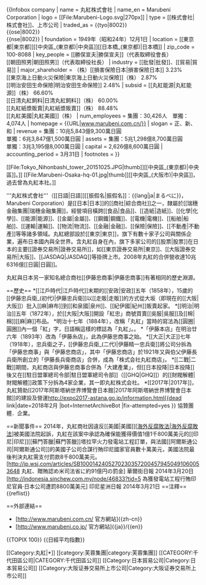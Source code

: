 {{Infobox company
| name = 丸紅株式會社
| name_en = Marubeni Corporation
| logo = [[File:Marubeni-Logo.svg|270px]]
| type = [[株式會社|株式會社]]、上市公司
| traded_as = {{tyo|8002}}<br />{{ose|8002}}<br />{{nse|8002}}
| foundation = 1949年（昭和24年）12月1日
| location = [[東京都|東京都]][[中央區_(東京都)|中央區]][[日本橋_(東京都)|日本橋]]
| zip_code = 100-8088
| key_people =  [[勝俣宣夫|勝俣宣夫]]（代表取締役會長）<br />[[朝田照男|朝田照男]]（代表取締役社長）
| industry = [[批發|批發]]、[[貿易|貿易]]
| major_shareholder = （株）[[損害保險日本|損害保險日本]] 3.23%<br />[[東京海上日動火災保險|東京海上日動火災保險]]（株） 2.87%<br />[[明治安田生命保險|明治安田生命保險]] 2.48%
| subsid = [[丸紅能源|丸紅能源]]（株） 66.60%<br />[[日清丸紅飼料|日清丸紅飼料]]（株） 60.00%<br />[[丸紅紙漿販賣|丸紅紙漿販賣]]（株） 88.48%<br />[[丸紅美國|丸紅美國]]（株）
| num_employees = 集團：30,426人　單獨：4,074人
| homepage = {{URL|www.marubeni.com.cn/}}
| slogan = 正、新、和
| revenue = 集團：10兆5,843億9,300萬日圓<br />單獨：6兆3,847億1,500萬日圓
| assets = 集團：5兆1,298億8,700萬日圓<br />單獨：3兆3,195億8,000萬日圓
| capital = 2,626億8,600萬日圓
| accounting_period = 3月31日
| footnotes = 
}}

[[File:Tokyo_Nihonbashi_tower_20151025.JPG|thumb]][[中央區_(東京都)|中央區]]。]]
[[File:Marubeni-Osaka-hq-01.jpg|thumb]][[中央區_(大阪市)|中央區]]，過去曾為丸紅本社。]]

'''丸紅株式會社'''（[[日語|日語]][[振假名|振假名]]：{{lang|ja|まるべに}}，Marubeni Corporation）是[[日本|日本]]的[[商社|綜合商社]]之一，隸屬於[[瑞穗金融集團|瑞穗金融集團]]，經營項目橫跨[[食品|食品]]、[[造紙|造紙]]、[[化學|化學]]、[[能源|能源]]、[[金屬|金屬]]、[[鋼鐵|鋼鐵]]、[[電機|電機]]、[[船舶|船舶]]、[[運輸|運輸]]、[[物流|物流]]、[[金融|金融]]、[[保險|保險]]、[[不動產|不動產]]等等諸多領域。丸紅總部設於[[東京|東京]]，旗下有數十家子公司與關係企業，遍布日本國內與全世界。含丸紅自身在內，旗下多家公司的[[股票|股票]]在日本的主要[[證券交易所|證券交易所]]，如[[東京證券交易所|東京]]、[[大阪證券交易所|大阪]]、[[JASDAQ|JASDAQ]]等掛牌上市。2008年丸紅的合併營收達10兆6316億[[日圓|日圓]]。

丸紅與日本另一家知名總合商社[[伊藤忠商事|伊藤忠商事]]有著相同的歷史淵源。

==歷史==
*[[江戶時代|江戶時代]]末期的[[安政|安政]]五年（1858年），15歲的[[伊藤忠兵衛_(初代)|伊藤忠兵衛]]以[[走販|走販]]的方式從大坂（即現在的[[大阪|大阪]]）批入[[麻|麻布]]到[[和泉國|泉州]]、[[紀伊國|紀州]]販賣起家。
*[[明治|明治]]五年（1872年），於[[大阪|大阪]]開設「紅忠」商號買賣[[吳服|吳服]]及[[棉|棉]][[麻|麻]]布品。
*明治十七年（1884年），改稱「丸紅」<ref>當時的寫法為[[圓圈|圓圈]]內一個「紅」字，日語稱這樣的標誌為「丸紅」。</ref>。
*「伊藤本店」在明治廿六年（1893年）改為「伊藤糸店」，此為伊藤忠商事之始。
*[[大正|大正]]七年（1918年），忠兵衛之子，[[伊藤忠兵衛_(二代)|伊藤精一忠兵衛]]將公司分拆為「伊藤忠商事」與「伊藤忠商店」，其中「伊藤忠商店」於1921年又與伯父伊藤長兵衛所創立的「伊藤長兵衛商店」合併，成為「株式会社丸紅商店」。
*[[二戰|二戰]]期間，丸紅商店與伊藤忠商事合併為「大建產業」，但[[日本投降|日本投降]]後又在[[駐日盟軍總司令部|駐日盟軍總司令部]]（[[GHQ|GHQ]]）的[[財閥解體|財閥解體]]政策下分拆為4家企業，其一即丸紅株式会社。
*[[2017年|2017年]]，丸紅贊助[[2017年阿斯塔納世界博覽會日本館|2017年阿斯塔納世界博覽會日本館]]的建設及營運<ref>http://expo2017-astana.go.jp/information.html{{dead link|date=2018年2月 |bot=InternetArchiveBot |fix-attempted=yes }} 協贊團體．企業</ref>。

==新聞事件==
2014年，丸紅商社因違反[[美國|美國]][[海外反腐敗法|海外反腐敗法]](FCPA)被美國法院起訴，丸紅在該案中承認為確保能獲得價值1億1千800萬美元的[[印尼|印尼]][[蘇門答臘|蘇門答臘]]塔拉罕火力發電站工程訂單，與法國[[阿爾斯通公司|阿爾斯通公司]]的美國子公司合謀行賄印尼國家官員數十萬美元，美國法院最後判決丸紅需支付罰款8千800萬美元。<ref>[http://jp.wsj.com/articles/SB10001424052702303572004579450491060053648 丸紅、贈賄認め米司法省に約91億円の罰金] 華爾街日報 2014年3月20日</ref>
<ref>[http://indonesia.sinchew.com.my/node/46833?tid=5 為獲發電站工程行賄印尼官員‧日本公司遭罰8800萬美元] 印尼星洲日報 2014年3月21日</ref>
==注釋==
{{reflist}}

==外部連結==
* [http://www.marubeni.com.cn/ 官方網站]{{zh-cn}}
* [http://www.marubeni.co.jp/ 官方網站]{{ja}}/{{en}}

{{TOPIX 100}}
{{日經平均指數}}

[[Category:丸紅|*]]
[[category:芙蓉集團|category:芙蓉集團]]
[[CATEGORY:千代田區公司|CATEGORY:千代田區公司]]
[[Category:日本貿易公司|Category:日本貿易公司]]
[[Category:大阪证券交易所上市公司|Category:大阪证券交易所上市公司]]